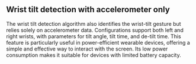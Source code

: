 ## Wrist tilt detection with accelerometer only
The wrist tilt detection algorithm also identifies the wrist-tilt gesture but relies solely on accelerometer data. Configurations support both left and right wrists, with parameters for tilt angle, tilt time, and de-tilt time.
This feature is particularly useful in power-efficient wearable devices, offering a simple and effective way to interact with the screen. Its low power consumption makes it suitable for devices with limited battery capacity.